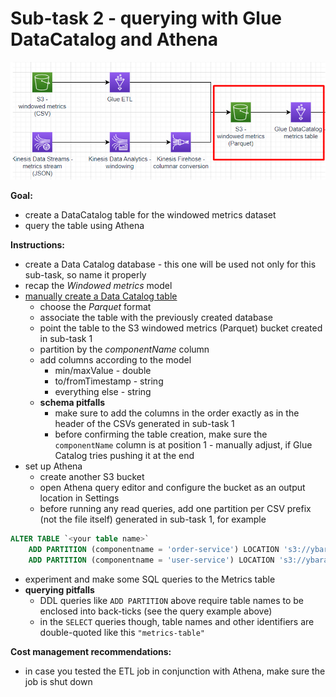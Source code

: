 # Sub-task 2 - querying with Glue DataCatalog and Athena

![](../materials/diagrams/task2-focus.png)

**Goal:**
* create a DataCatalog table for the windowed metrics dataset
* query the table using Athena

**Instructions:**
* create a Data Catalog database - this one will be used not only for this sub-task, so name it properly
* recap the _Windowed metrics_ model
* [manually create a Data Catalog table](https://docs.aws.amazon.com/glue/latest/dg/console-tables.html)
    * choose the _Parquet_ format
    * associate the table with the previously created database
    * point the table to the S3 windowed metrics (Parquet) bucket created in sub-task 1
    * partition by the _componentName_ column
    * add columns according to the model
      * min/maxValue - double
      * to/fromTimestamp - string
      * everything else - string
    * **schema pitfalls**
      * make sure to add the columns in the order exactly as in the header of the CSVs generated in sub-task 1
      * before confirming the table creation, make sure the `componentName` column is at position 1 - manually adjust, if Glue Catalog tries pushing it at the end
* set up Athena
  * create another S3 bucket 
  * open Athena query editor and configure the bucket as an output location in Settings
  * before running any read queries, add one partition per CSV prefix (not the file itself) generated in sub-task 1, for example
```sql
ALTER TABLE `<your table name>`
    ADD PARTITION (componentname = 'order-service') LOCATION 's3://ybaranouski-dt4j-metrics-table/order-service/'
    ADD PARTITION (componentname = 'user-service') LOCATION 's3://ybaranouski-dt4j-metrics-table/user-service/';
```
* experiment and make some SQL queries to the Metrics table
* **querying pitfalls**
  * DDL queries like `ADD PARTITION` above require table names to be enclosed into back-ticks (see the query example above)
  * in the `SELECT` queries though, table names and other identifiers are double-quoted like this `"metrics-table"`

**Cost management recommendations:**
* in case you tested the ETL job in conjunction with Athena, make sure the job is shut down